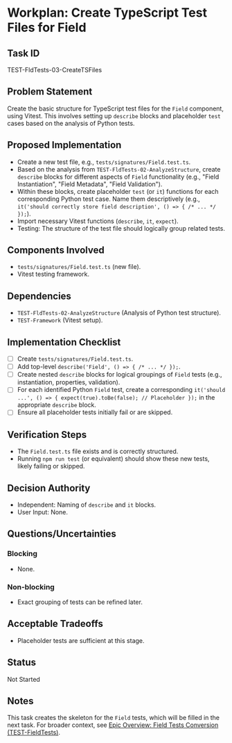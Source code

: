 # Workplan: Create TypeScript Test Files for Field

## Task ID
TEST-FldTests-03-CreateTSFiles

## Problem Statement
Create the basic structure for TypeScript test files for the `Field` component, using Vitest. This involves setting up `describe` blocks and placeholder `test` cases based on the analysis of Python tests.

## Proposed Implementation
- Create a new test file, e.g., `tests/signatures/Field.test.ts`.
- Based on the analysis from `TEST-FldTests-02-AnalyzeStructure`, create `describe` blocks for different aspects of `Field` functionality (e.g., "Field Instantiation", "Field Metadata", "Field Validation").
- Within these blocks, create placeholder `test` (or `it`) functions for each corresponding Python test case. Name them descriptively (e.g., `it('should correctly store field description', () => { /* ... */ });`).
- Import necessary Vitest functions (`describe`, `it`, `expect`).
- Testing: The structure of the test file should logically group related tests.

## Components Involved
- `tests/signatures/Field.test.ts` (new file).
- Vitest testing framework.

## Dependencies
- `TEST-FldTests-02-AnalyzeStructure` (Analysis of Python test structure).
- `TEST-Framework` (Vitest setup).

## Implementation Checklist
- [ ] Create `tests/signatures/Field.test.ts`.
- [ ] Add top-level `describe('Field', () => { /* ... */ });`.
- [ ] Create nested `describe` blocks for logical groupings of `Field` tests (e.g., instantiation, properties, validation).
- [ ] For each identified Python `Field` test, create a corresponding `it('should ...', () => { expect(true).toBe(false); // Placeholder });` in the appropriate `describe` block.
- [ ] Ensure all placeholder tests initially fail or are skipped.

## Verification Steps
- The `Field.test.ts` file exists and is correctly structured.
- Running `npm run test` (or equivalent) should show these new tests, likely failing or skipped.

## Decision Authority
- Independent: Naming of `describe` and `it` blocks.
- User Input: None.

## Questions/Uncertainties
### Blocking
- None.

### Non-blocking
- Exact grouping of tests can be refined later.

## Acceptable Tradeoffs
- Placeholder tests are sufficient at this stage.

## Status
Not Started

## Notes
This task creates the skeleton for the `Field` tests, which will be filled in the next task.
For broader context, see [Epic Overview: Field Tests Conversion (TEST-FieldTests)](../../docs/planning/workplans/TEST-FieldTests.md).